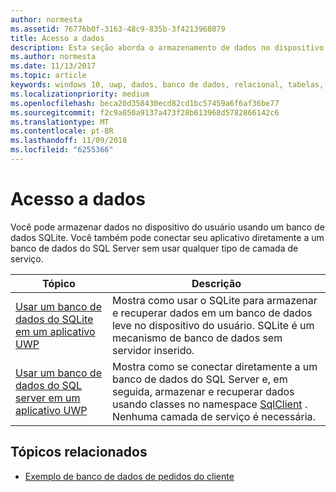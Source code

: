 ```yaml
---
author: normesta
ms.assetid: 76776b0f-3163-48c9-835b-3f4213968079
title: Acesso a dados
description: Esta seção aborda o armazenamento de dados no dispositivo em um banco de dados privado e o uso do mapeamento relacional de objeto em apps da Plataforma Universal do Windows (UWP).
ms.author: normesta
ms.date: 11/13/2017
ms.topic: article
keywords: windows 10, uwp, dados, banco de dados, relacional, tabelas, sqlite
ms.localizationpriority: medium
ms.openlocfilehash: beca20d358430ecd82cd1bc57459a6f6af36be77
ms.sourcegitcommit: f2c9a050a9137a473f28b613968d5782866142c6
ms.translationtype: MT
ms.contentlocale: pt-BR
ms.lasthandoff: 11/09/2018
ms.locfileid: "6255366"
---
```

# <a name="data-access"></a>Acesso a dados

Você pode armazenar dados no dispositivo do usuário usando um banco de dados SQLite. Você também pode conectar seu aplicativo diretamente a um banco de dados do SQL Server sem usar qualquer tipo de camada de serviço.

| Tópico | Descrição|
|-------|------------|
| [Usar um banco de dados do SQLite em um aplicativo UWP](sqlite-databases.md) | Mostra como usar o SQLite para armazenar e recuperar dados em um banco de dados leve no dispositivo do usuário. SQLite é um mecanismo de banco de dados sem servidor inserido. |
| [Usar um banco de dados do SQL server em um aplicativo UWP](sql-server-databases.md) | Mostra como se conectar diretamente a um banco de dados do SQL Server e, em seguida, armazenar e recuperar dados usando classes no namespace [SqlClient](https://msdn.microsoft.com/library/system.data.sqlclient.aspx) . Nenhuma camada de serviço é necessária. |

## <a name="related-topics"></a>Tópicos relacionados

* [Exemplo de banco de dados de pedidos do cliente](https://github.com/Microsoft/Windows-appsample-customers-orders-database)
